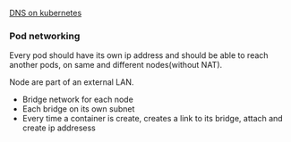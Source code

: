 [DNS on kubernetes](https://github.com/kubernetes/dns/blob/master/docs/specification.md)

### Pod networking
Every pod should have its own ip address and should be able to reach another pods, on same and different nodes(without NAT).

Node are part of an external LAN.
- Bridge network for each node
- Each bridge on its own subnet
- Every time a container is create, creates a link to its bridge, attach and create ip addresess